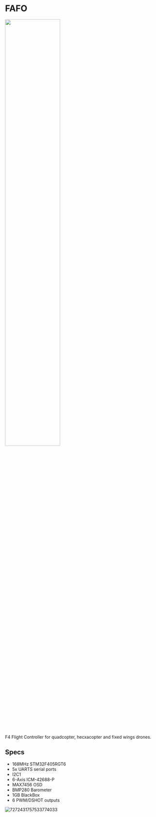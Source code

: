 # FAFO
<img src="https://github.com/user-attachments/assets/7207a567-d22e-4d7d-ae47-a2dd3a3d40cd" width=60% height=60%>

F4 Flight Controller for quadcopter, hecxacopter and fixed wings drones.

## Specs

- 168MHz STM32F405RGT6
- 5x UARTS serial ports
- I2C1
- 6-Axis ICM-42688-P
- MAX7456 OSD
- BMP280 Barometer
- 1GB BlackBox
- 6 PWM/DSHOT outputs



![7272431757533774033](https://github.com/user-attachments/assets/9ac4dcd6-efd1-4812-8eba-661fe0a1daf5)

